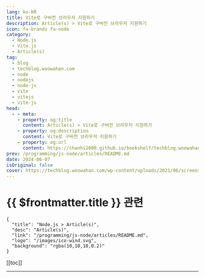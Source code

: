 ```yaml
---
lang: ko-KR
title: Vite로 구버전 브라우저 지원하기
description: Article(s) > Vite로 구버전 브라우저 지원하기
icon: fa-brands fa-node
category: 
  - Node.js
  - Vite.js
  - Article(s)
tag: 
  - blog
  - techblog.woowahan.com
  - node
  - nodejs
  - node-js
  - vite
  - vitejs
  - vite-js
head:
  - - meta:
    - property: og:title
      content: Article(s) > Vite로 구버전 브라우저 지원하기
    - property: og:description
      content: Vite로 구버전 브라우저 지원하기
    - property: og:url
      content: https://chanhi2000.github.io/bookshelf/techblog.woowahan.com/17710.html
prev: /programming/js-node/articles/README.md
date: 2024-06-07
isOriginal: false
cover: https://techblog.woowahan.com/wp-content/uploads/2021/06/screenshot.jpg
---
```


# {{ $frontmatter.title }} 관련

```component VPCard
{
  "title": "Node.js > Article(s)",
  "desc": "Article(s)",
  "link": "/programming/js-node/articles/README.md",
  "logo": "/images/ico-wind.svg",
  "background": "rgba(10,10,10,0.2)"
}
```

[[toc]]

---

<SiteInfo
  name="Vite로 구버전 브라우저 지원하기 | 우아한형제들 기술블로그"
  desc="Vite로 구버전 브라우저 지원하기"
  url="https://techblog.woowahan.com/17710/"
  logo="https://techblog.woowahan.com/wp-content/uploads/2020/08/favicon.ico"
  preview="https://techblog.woowahan.com/wp-content/uploads/2021/06/screenshot.jpg"/>

<!-- TODO: 작성 -->
